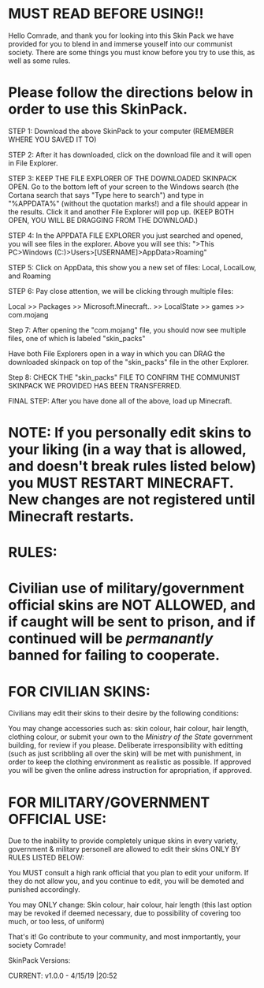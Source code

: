 # MUST READ BEFORE USING!!

Hello Comrade, and thank you for looking into this Skin Pack we have provided for you to blend in and immerse youself into our communist society. There are some things you must know before you try to use this, as well as some rules.




# Please follow the directions below in order to use this SkinPack.

STEP 1: Download the above SkinPack to your computer (REMEMBER WHERE YOU SAVED IT TO)

STEP 2: After it has downloaded, click on the download file and it will open in File Explorer.

STEP 3: KEEP THE FILE EXPLORER OF THE DOWNLOADED SKINPACK OPEN. Go to the bottom left of your screen to the Windows search (the Cortana search that says "Type here to search") and type in "%APPDATA%" (without the quotation marks!) and a file should appear in the results. Click it and another File Explorer will pop up. (KEEP BOTH OPEN, YOU WILL BE DRAGGING FROM THE DOWNLOAD.)

STEP 4: In the APPDATA FILE EXPLORER you just searched and opened, you will see files in the explorer. Above you will see this: 
">This PC>Windows (C:)>Users>[USERNAME]>AppData>Roaming"

STEP 5: Click on AppData, this show you a new set of files: Local, LocalLow, and Roaming

STEP 6: Pay close attention, we will be clicking through multiple files:

Local >> Packages >> Microsoft.Minecraft.. >> LocalState >> games >> com.mojang

Step 7: After opening the "com.mojang" file, you should now see multiple files, one of which is labeled "skin_packs"

Have both File Explorers open in a way in which you can DRAG the downloaded skinpack on top of the "skin_packs" file in the other Explorer.

Step 8: CHECK THE "skin_packs" FILE TO CONFIRM THE COMMUNIST SKINPACK WE PROVIDED HAS BEEN TRANSFERRED.

FINAL STEP: After you have done all of the above, load up Minecraft.
# NOTE: If you personally edit skins to your liking (in a way that is allowed, and doesn't break rules listed below) you MUST RESTART MINECRAFT. New changes are not registered until Minecraft restarts.





# RULES:
# Civilian use of military/government official skins are NOT ALLOWED, and if caught will be sent to prison, and if continued will be *permanantly* banned for failing to cooperate.


# FOR CIVILIAN SKINS:
Civilians may edit their skins to their desire by the following conditions:

You may change accessories such as: skin colour, hair colour, hair length, clothing colour, or submit your own to the *Ministry of the State* government building, for review if you please. Deliberate irresponsibility with editting (such as just scribbling all over the skin) will be met with punishment, in order to keep the clothing environment as realistic as possible. If approved you will be given the online adress instruction for apropriation, if approved.


# FOR MILITARY/GOVERNMENT OFFICIAL USE:

Due to the inability to provide completely unique skins in every variety, government & military personell are allowed to edit their skins ONLY BY RULES LISTED BELOW:


You MUST consult a high rank official that you plan to edit your uniform. If they do not allow you, and you continue to edit, you will be demoted and punished accordingly.

You may ONLY change: Skin colour, hair colour, hair length (this last option may be revoked if deemed necessary, due to possibility of covering too much, or too less, of uniform)



That's it! Go contribute to your community, and most inmportantly, your society Comrade!


SkinPack Versions:

CURRENT: v1.0.0 - 4/15/19 |20:52
